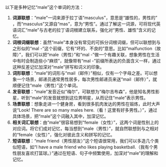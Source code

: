 以下是多种记忆“male”这个单词的方法：
1. **词源联想**：“male”一词来源于拉丁语“masculus”，意思是“雄性的，男性的” ，而“masculus”又源自“mas”，意为“男性”。通过了解这一词源，可将现代英语词汇“male”与古老的拉丁语词根建立联系，强化对“男性、雄性”含义的记忆。 
2. **词根词缀联想**：虽然“male”本身没有常见的可拆分词根词缀，但可以联想到与之形似的“mal -”这个前缀，它有“坏的、不良的”意思。比如“malfunction（故障）”，我们可以把“male（男性）”和“mal -”做一个有趣关联，想象男性在生活中有时会制造些小“麻烦”，就像带有“mal -”前缀所表达的负面含义一样，通过这种反差记忆加深对“male”拼写和词义的印象。 
3. **词形联想**：“male”的词形与“mail（邮件）”相似，仅有一个字母之差。可以想象一个场景，邮递员通常男性居多，每次男性邮递员来送“mail（邮件）”，就顺便记住“male（男性）”这个单词。 
4. **发音联想**：“male”发音近似“梅尔”，可联想为“梅尔吉布森”，他是知名男性影星，听到“male”的发音就想到这位男明星，从而记住“male”表示男性。 
5. **场景联想**：想象走进一个健身房，看到很多肌肉发达的男性在锻炼，此时大声说“Look! There are so many males here.（看！这里有好多男性。）”，通过具体场景，把“male”这个词融入其中，加深记忆。 
6. **相关词汇联想**：由“male”很容易想到“female（女性）”，这两个词是性别上的对应词。将它们成对记忆，每当想到“male（男性）”，就自然联想到与之相对的“female（女性）”，强化对彼此含义和拼写的记忆。 
7. **短语联想**：“male friend（男性朋友）”这个短语很常用，我们可以多造几个类似短语，如“I have a male friend who likes playing basketball.（我有个男性朋友喜欢打篮球。）”通过在短语、句子中频繁使用，加深对“male”的理解和记忆。 